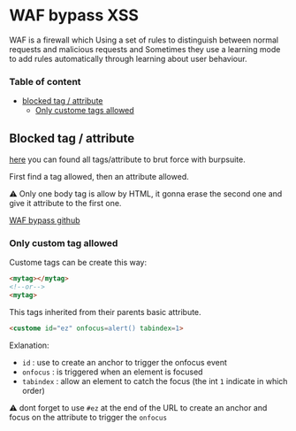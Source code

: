# WAF bypass XSS

WAF is a firewall which Using a set of rules to distinguish between normal requests and malicious requests and Sometimes they use a learning mode to add rules automatically through learning about user behaviour.

### Table of content

- [blocked tag / attribute](#blocked-tag--attribute)
    - [Only custome tags allowed](#only-custom-tag-allowed)

## Blocked tag / attribute

[here](https://portswigger.net/web-security/cross-site-scripting/cheat-sheet) you can found all tags/attribute to brut force with burpsuite.

First find a tag allowed, then an attribute allowed.

:warning: Only one body tag is allow by HTML, it gonna erase the second one and give it attribute to the first one.

[WAF bypass github](https://github.com/0xInfection/Awesome-WAF#evasion-techniques)

### Only custom tag allowed

Custome tags can be create this way: 

```HTML
<mytag></mytag>
<!--or-->
<mytag>
```

This tags inherited from their parents basic attribute.

```HTML
<custome id="ez" onfocus=alert() tabindex=1>
```

Exlanation:

- `id` : use to create an anchor to trigger the onfocus event
- `onfocus` : is triggered when an element is focused
- `tabindex` : allow an element to catch the focus (the int `1` indicate in which order)

:warning: dont forget to use `#ez` at the end of the URL to create an anchor and focus on the attribute to trigger the `onfocus`